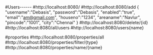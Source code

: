 #Users------
#http://localhost:8080/
#http://localhost:8080/add
{
"username":"Debasis",
"password":"Debasis",
"enabled":"true",
"email":"am@gmail.com",
"houseno":"1234",
"areaname":"Navlur",
"pincode":"1001",
"city":"Chennai"
}
#http://localhost:8080/delete/{id}
#http://localhost:8080/all/users
#http://localhost:8080/users{name}

#proporties
#http://localhost:8080/properties/all
#http://localhost:8080/properties/filter/{type}
#http://localhost:8080/properties/name/{name}

